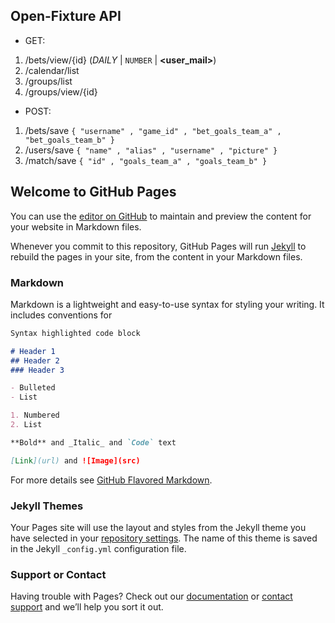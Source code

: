 ## Open-Fixture API

- GET:
1. /bets/view/{id} (_DAILY_ | `NUMBER` | **<user_mail>**)
2. /calendar/list
3. /groups/list
4. /groups/view/{id}

- POST:
1. /bets/save `{ "username" , "game_id" , "bet_goals_team_a" , "bet_goals_team_b" }`
2. /users/save `{ "name" , "alias" , "username" , "picture" }`
3. /match/save `{ "id" , "goals_team_a" , "goals_team_b" }`

## Welcome to GitHub Pages

You can use the [editor on GitHub](https://github.com/rbenal/open-fixture-be/edit/master/README.md) to maintain and preview the content for your website in Markdown files.

Whenever you commit to this repository, GitHub Pages will run [Jekyll](https://jekyllrb.com/) to rebuild the pages in your site, from the content in your Markdown files.

### Markdown

Markdown is a lightweight and easy-to-use syntax for styling your writing. It includes conventions for

```markdown
Syntax highlighted code block

# Header 1
## Header 2
### Header 3

- Bulleted
- List

1. Numbered
2. List

**Bold** and _Italic_ and `Code` text

[Link](url) and ![Image](src)
```

For more details see [GitHub Flavored Markdown](https://guides.github.com/features/mastering-markdown/).

### Jekyll Themes

Your Pages site will use the layout and styles from the Jekyll theme you have selected in your [repository settings](https://github.com/rbenal/open-fixture-be/settings). The name of this theme is saved in the Jekyll `_config.yml` configuration file.

### Support or Contact

Having trouble with Pages? Check out our [documentation](https://help.github.com/categories/github-pages-basics/) or [contact support](https://github.com/contact) and we’ll help you sort it out.
